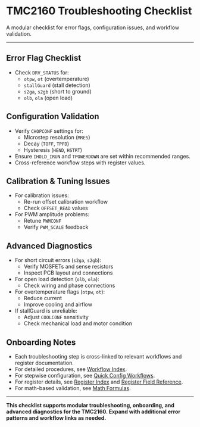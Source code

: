 # TMC2160 Troubleshooting Checklist

A modular checklist for error flags, configuration issues, and workflow validation.

---

## Error Flag Checklist

- Check `DRV_STATUS` for:
  - `otpw`, `ot` (overtemperature)
  - `stallGuard` (stall detection)
  - `s2ga`, `s2gb` (short to ground)
  - `olb`, `ola` (open load)

## Configuration Validation

- Verify `CHOPCONF` settings for:
  - Microstep resolution (`MRES`)
  - Decay (`TOFF`, `TPFD`)
  - Hysteresis (`HEND`, `HSTRT`)
- Ensure `IHOLD_IRUN` and `TPOWERDOWN` are set within recommended ranges.
- Cross-reference workflow steps with register values.

## Calibration & Tuning Issues

- For calibration issues:
  - Re-run offset calibration workflow
  - Check `OFFSET_READ` values
- For PWM amplitude problems:
  - Retune `PWMCONF`
  - Verify `PWM_SCALE` feedback

## Advanced Diagnostics

- For short circuit errors (`s2ga`, `s2gb`):
  - Verify MOSFETs and sense resistors
  - Inspect PCB layout and connections
- For open load detection (`olb`, `ola`):
  - Check wiring and phase connections
- For overtemperature flags (`otpw`, `ot`):
  - Reduce current
  - Improve cooling and airflow
- If stallGuard is unreliable:
  - Adjust `COOLCONF` sensitivity
  - Check mechanical load and motor condition

## Onboarding Notes

- Each troubleshooting step is cross-linked to relevant workflows and register documentation.
- For detailed procedures, see [Workflow Index](workflow_index.md).
- For stepwise configuration, see [Quick Config Workflows](TMC2160_Quick_Config_Workflows.md).
- For register details, see [Register Index](register_index.md) and [Register Field Reference](TMC2160_RegisterField_Reference.md).
- For math-based validation, see [Math Formulas](math_formulas.md).

---

**This checklist supports modular troubleshooting, onboarding, and advanced diagnostics for the TMC2160. Expand with additional error patterns and workflow links as needed.**
